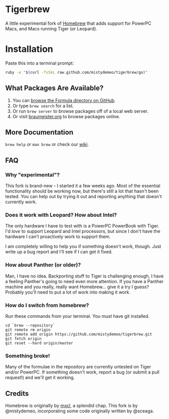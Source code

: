 Tigerbrew
=========

A little experimental fork of [Homebrew][homebrew] that adds support for PowerPC Macs, and Macs running Tiger (or Leopard).

Installation
============

Paste this into a terminal prompt:

```sh
ruby -e "$(curl -fsSkL raw.github.com/mistydemeo/tigerbrew/go)"
```

What Packages Are Available?
----------------------------
1. You can [browse the Formula directory on GitHub][formula].
2. Or type `brew search` for a list.
3. Or run `brew server` to browse packages off of a local web server.
4. Or visit [braumeister.org][braumeister] to browse packages online.

More Documentation
------------------
`brew help` or `man brew` or check our [wiki][].

FAQ
---

### Why "experimental"?

This fork is brand-new - I started it a few weeks ago. Most of the essential functionality should be working now, but there's still a lot that hasn't been tested. You can help out by trying it out and reporting anything that doesn't currently work.

### Does it work with Leopard? How about Intel?

The only hardware I have to test with is a PowerPC PowerBook with Tiger. I'd *love* to support Leopard and Intel processors, but since I don't have the hardware I can't proactively work to support them.

I am completely willing to help you if something doesn't work, though. Just write up a bug report and I'll see if I can get it fixed.

### How about Panther (or older)?

Man, I have no idea. Backporting stuff to Tiger is challenging enough, I have a feeling Panther's going to need even more attention. If you have a Panther machine and you really, really want Homebrew... give it a try I guess? Probably you'll need to put a lot of work into making it work.

### How do I switch from homebrew?

Run these commands from your terminal. You must have git installed.

```
cd `brew --repository`
git remote rm origin
git remote add origin https://github.com/mistydemeo/tigerbrew.git
git fetch origin
git reset --hard origin/master
```

### Something broke!

Many of the formulae in the repository are currently untested on Tiger and/or PowerPC. If something doesn't work, report a bug (or submit a pull request!) and we'll get it working.

Credits
-------

Homebrew is originally by [mxcl][mxcl], a splendid chap. This fork is by @mistydemeo, incorporating some code originally written by @sceaga.

[homebrew]:http://mxcl.github.com/homebrew
[wiki]:http://wiki.github.com/mxcl/homebrew
[mxcl]:http://twitter.com/mxcl
[formula]:http://github.com/mistydemeo/tigerbrew/tree/master/Library/Formula/
[braumeister]:http://braumeister.org
